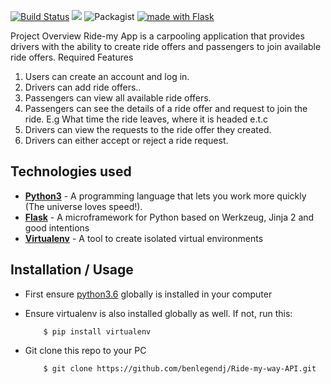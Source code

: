
[![Build Status](https://travis-ci.org/Kitingu/ride-my-way-API.svg?branch=ft-version1)](https://travis-ci.org/Kitingu/ride-my-way-API)
<a href="https://codeclimate.com/github/Kitingu/ride-my-way-API/maintainability"><img src="https://api.codeclimate.com/v1/badges/0692bae341c278adce5f/maintainability" /></a>
![Packagist](https://img.shields.io/packagist/l/doctrine/orm.svg)
<a href="http://flask.pocoo.org/"><img
   src="http://flask.pocoo.org/static/badges/made-with-flask-s.png"
   border="0"
   alt="made with Flask"
   title="made with Flask"></a>
   
Project Overview
Ride-my App is a carpooling application that provides drivers with the ability to create ride offers
and passengers to join available ride offers.
Required Features
1. Users can create an account and log in.
2. Drivers can add ride offers..
3. Passengers can view all available ride offers.
4. Passengers can see the details of a ride offer and request to join the ride. E.g What time
the ride leaves, where it is headed e.t.c
5. Drivers can view the requests to the ride offer they created.
6. Drivers can either accept or reject a ride request.

## Technologies used
* **[Python3](https://www.python.org/downloads/)** - A programming language that lets you work more quickly (The universe loves speed!).
* **[Flask](flask.pocoo.org/)** - A microframework for Python based on Werkzeug, Jinja 2 and good intentions
* **[Virtualenv](https://virtualenv.pypa.io/en/stable/)** - A tool to create isolated virtual environments

## Installation / Usage
* First ensure [python3.6](https://www.python.org) globally is installed in your computer

* Ensure virtualenv  is also installed globally as well. If not, run this:
    ```
        $ pip install virtualenv
    ```
* Git clone this repo to your PC
    ```
        $ git clone https://github.com/benlegendj/Ride-my-way-API.git
    ```
